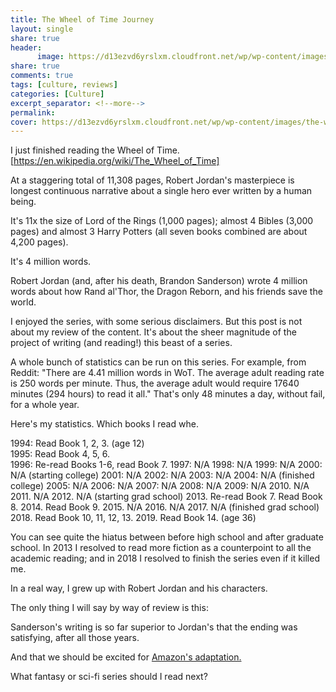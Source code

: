 ```yaml
--- 
title: The Wheel of Time Journey
layout: single
share: true
header:
      image: https://d13ezvd6yrslxm.cloudfront.net/wp/wp-content/images/the-wheel-of-time-e1550782744776-700x355.jpg
share: true
comments: true
tags: [culture, reviews]
categories: [Culture]
excerpt_separator: <!--more-->
permalink: 
cover: https://d13ezvd6yrslxm.cloudfront.net/wp/wp-content/images/the-wheel-of-time-e1550782744776-700x355.jpg
--- 
```


I just finished reading the Wheel of Time. [https://en.wikipedia.org/wiki/The_Wheel_of_Time]

At a staggering total of 11,308 pages,  Robert Jordan's masterpiece is longest continuous narrative about a single hero ever written by a human being. 

It's 11x the size of Lord of the Rings (1,000 pages); almost 4 Bibles (3,000 pages) and almost 3 Harry Potters (all seven books combined are about 4,200 pages). 

It's 4 million words. 

Robert Jordan (and, after his death, Brandon Sanderson) wrote 4 million words about how Rand al'Thor, the Dragon Reborn, and his friends save the world. 



I enjoyed the series, with some serious disclaimers. But this post is not about my review of the content. It's about the sheer magnitude of the project of writing (and reading!) this beast of a series. 

A whole bunch of statistics can be run on this series. For example, from Reddit: "There are 4.41 million words in WoT. The average adult reading rate is 250 words per minute. Thus, the average adult would require 17640 minutes (294 hours) to read it all." That's only 48 minutes a day, without fail, for a whole year. 

Here's my statistics. Which books I read whe. 

1994: Read Book 1, 2, 3. (age 12)  
1995: Read Book 4, 5, 6.   
1996: Re-read Books 1-6, read Book 7.
1997: N/A
1998: N/A
1999: N/A
2000: N/A (starting college)
2001: N/A
2002: N/A
2003: N/A
2004: N/A (finished college)
2005: N/A
2006: N/A
2007: N/A
2008: N/A
2009: N/A
2010. N/A
2011. N/A
2012. N/A (starting grad school)
2013. Re-read Book 7. Read Book 8. 
2014. Read Book 9. 
2015. N/A
2016. N/A
2017. N/A (finished grad school)
2018. Read Book 10, 11, 12, 13. 
2019. Read Book 14.  (age 36)

You can see quite the hiatus between before high school and after graduate school. In 2013 I resolved to read more fiction as a counterpoint to all the academic reading; and in 2018 I resolved to finish the series even if it killed me. 

In a real way, I grew up with Robert Jordan and his characters. 

The only thing I will say by way of review is this: 

Sanderson's writing is so far superior to Jordan's that the ending was satisfying, after all those years. 

And that we should be excited for [Amazon's adaptation.](https://www.theverge.com/2019/8/14/20805951/wheel-of-time-amazon-show-prime-video-adaptation-cast-rand-althor-robert-jordan-actors)

What fantasy or sci-fi series should I read next? 

